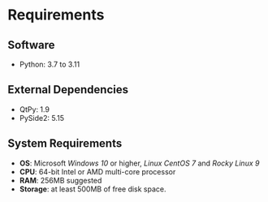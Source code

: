 # Requirements

## Software

- Python: 3.7 to 3.11

## External Dependencies

- QtPy: 1.9
- PySide2: 5.15

## System Requirements

- **OS**: Microsoft *Windows 10* or higher, *Linux CentOS 7* and *Rocky Linux 9*
- **CPU**: 64-bit Intel or AMD multi-core processor
- **RAM**: 256MB suggested
- **Storage**: at least 500MB of free disk space.
